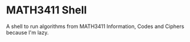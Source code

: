 # MATH3411 Shell

A shell to run algorithms from MATH3411 Information, Codes and Ciphers because I'm lazy.

